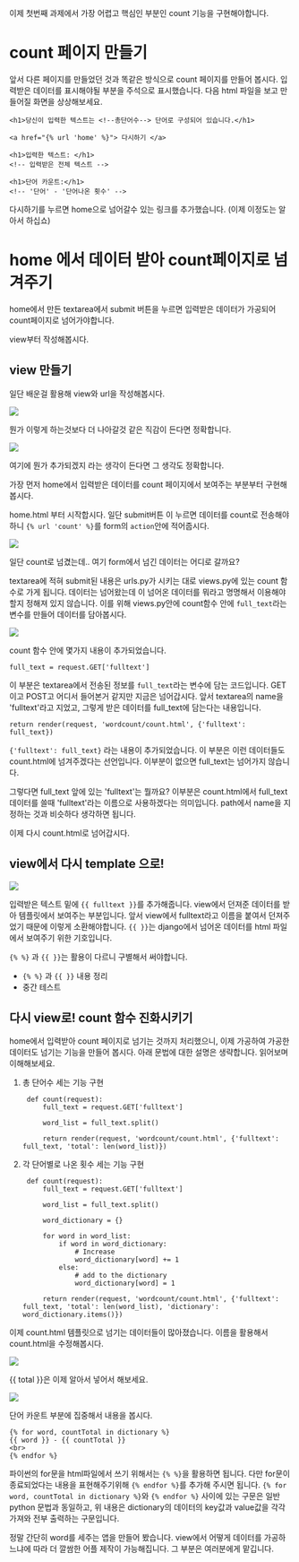 이제 첫번째 과제에서 가장 어렵고 핵심인 부분인 count 기능을 구현해야합니다. 

# count 페이지 만들기

앞서 다른 페이지를 만들었던 것과 똑같은 방식으로 count 페이지를 만들어 봅시다. 입력받은 데이터를 표시해야될 부분을 주석으로 표시했습니다. 다음 html 파일을 보고 만들어질 화면을 상상해보세요.

    <h1>당신이 입력한 텍스트는 <!--총단어수--> 단어로 구성되어 있습니다.</h1>
    
    <a href="{% url 'home' %}"> 다시하기 </a>
    
    <h1>입력한 텍스트: </h1>
    <!-- 입력받은 전체 텍스트 -->
    
    <h1>단어 카운트:</h1>
    <!-- '단어' - '단어나온 횟수' -->

다시하기를 누르면 home으로 넘어갈수 있는 링크를 추가했습니다. (이제 이정도는 알아서 하십쇼)

# home 에서 데이터 받아 count페이지로 넘겨주기

home에서 만든 textarea에서 submit 버튼을 누르면 입력받은 데이터가 가공되어 count페이지로 넘어가야합니다.

view부터 작성해봅시다.

## view 만들기

일단 배운걸 활용해 view와 url을 작성해봅시다.

![](https://www.notion.so/image/https%3A%2F%2Fs3-us-west-2.amazonaws.com%2Fsecure.notion-static.com%2Fb72fe784-ef67-4807-8414-a805f398f123%2FUntitled.png)

뭔가 이렇게 하는것보다 더 나아갈것 같은 직감이 든다면 정확합니다.

![](https://www.notion.so/image/https%3A%2F%2Fs3-us-west-2.amazonaws.com%2Fsecure.notion-static.com%2F7addfa81-0efd-4d39-83e0-9d2c983be8b5%2FUntitled.png)

여기에 뭔가 추가되겠지 라는 생각이 든다면 그 생각도 정확합니다.

가장 먼저 home에서 입력받은 데이터를 count 페이지에서 보여주는 부분부터 구현해봅시다.

home.html 부터 시작합시다.  일단 submit버튼 이 누르면 데이터를 count로 전송해야하니 `{% url 'count' %}`를 form의 `action`안에 적어줍시다.

![](https://www.notion.so/image/https%3A%2F%2Fs3-us-west-2.amazonaws.com%2Fsecure.notion-static.com%2F1da77198-16a5-49db-9820-3fc913b18a99%2FUntitled.png)

일단 count로 넘겼는데.. 여기 form에서 넘긴 데이터는 어디로 갈까요?

textarea에 적혀 submit된 내용은 urls.py가 시키는 대로 views.py에 있는 count 함수로 가게 됩니다. 데이터는 넘어왔는데 이 넘어온 데이터를 뭐라고 명명해서 이용해야할지 정해져 있지 않습니다. 이를 위해 views.py안에 count함수 안에 `full_text`라는 변수를 만들어 데이터를 담아봅시다.

![](https://www.notion.so/image/https%3A%2F%2Fs3-us-west-2.amazonaws.com%2Fsecure.notion-static.com%2Fdceec0ca-fd5b-4992-acac-3e1a588eeb58%2FUntitled.png)

count 함수 안에 몇가지 내용이 추가되었습니다.

    full_text = request.GET['fulltext']

이 부분은 textarea에서 전송된 정보를 `full_text`라는 변수에 담는 코드입니다. GET이고 POST고 어디서 들어본거 같지만 지금은 넘어갑시다. 앞서 textarea의 name을 'fulltext'라고 지었고, 그렇게 받은 데이터를 full_text에 담는다는 내용입니다.

    return render(request, 'wordcount/count.html', {'fulltext': full_text})

`{'fulltext': full_text}` 라는 내용이 추가되었습니다. 이 부분은 이런 데이터들도 count.html에 넘겨주겠다는 선언입니다. 이부분이 없으면 full_text는 넘어가지 않습니다.

그렇다면 full_text 앞에 있는 'fulltext'는 뭘까요? 이부분은 count.html에서 full_text데이터를 쓸때 'fulltext'라는 이름으로 사용하겠다는 의미입니다. path에서 name을 지정하는 것과 비슷하다 생각하면 됩니다.

이제 다시 count.html로 넘어갑시다.

## view에서 다시 template 으로!

![](https://www.notion.so/image/https%3A%2F%2Fs3-us-west-2.amazonaws.com%2Fsecure.notion-static.com%2F37c4fd38-158f-42c3-b5a0-9187131ccc0b%2FUntitled.png)

입력받은 텍스트 밑에 `{{ fulltext }}`를 추가해줍니다. view에서 던져준 데이터를 받아 템플릿에서 보여주는 부분입니다. 앞서 view에서 fulltext라고 이름을 붙여서 던져주었기 때문에 이렇게  소환해야합니다. `{{ }}`는 django에서 넘어온 데이터를 html 파일에서 보여주기 위한 기호입니다.

`{% %}` 과 `{{ }}`는 활용이 다르니 구별해서 써야합니다.

- `{% %}` 과 `{{ }}` 내용 정리
- 중간 테스트

## 다시 view로! count 함수 진화시키기

home에서 입력받아 count 페이지로 넘기는 것까지 처리했으니, 이제 가공하여 가공한 데이터도 넘기는 기능을 만들어 봅시다. 아래 문법에 대한 설명은 생략합니다. 읽어보며 이해해보세요.

1. 총 단어수 세는 기능 구현

        def count(request):
            full_text = request.GET['fulltext']
        
            word_list = full_text.split()
        
            return render(request, 'wordcount/count.html', {'fulltext': full_text, 'total': len(word_list)})

2. 각 단어별로 나온 횟수 세는 기능 구현

        def count(request):
            full_text = request.GET['fulltext']
        
            word_list = full_text.split()
        
            word_dictionary = {}
        
            for word in word_list:
                if word in word_dictionary:
                    # Increase
                    word_dictionary[word] += 1
                else:
                    # add to the dictionary
                    word_dictionary[word] = 1
        
            return render(request, 'wordcount/count.html', {'fulltext': full_text, 'total': len(word_list), 'dictionary': word_dictionary.items()})

이제 count.html 템플릿으로 넘기는 데이터들이 많아졌습니다. 이름을 활용해서 count.html을 수정해봅시다.

![](https://www.notion.so/image/https%3A%2F%2Fs3-us-west-2.amazonaws.com%2Fsecure.notion-static.com%2Fe433c79e-c156-4271-b0a0-c4c567afa5b2%2FUntitled.png)

{{ total }}은 이제 알아서 넣어서 해보세요. 

![](https://www.notion.so/image/https%3A%2F%2Fs3-us-west-2.amazonaws.com%2Fsecure.notion-static.com%2Fc4b0649f-89a7-4462-ba2c-f6d3b1fd5627%2FUntitled.png)

단어 카운트 부분에 집중해서 내용을 봅시다.

    {% for word, countTotal in dictionary %}
    {{ word }} - {{ countTotal }}
    <br>
    {% endfor %}

파이썬의 for문을 html파일에서 쓰기 위해서는 `{% %}`을 활용하면 됩니다. 다만 for문이 종료되었다는 내용을 표현해주기위해 `{% endfor %}`를 추가해 주시면 됩니다. `{% for word, countTotal in dictionary %}`와 `{% endfor %}` 사이에 있는 구문은 일반 python 문법과 동일하고, 위 내용은 dictionary의 데이터의 key값과 value값을 각각 가져와 전부 출력하는 구문입니다.

정말 간단히 word를 세주는 앱을 만들어 봤습니다. view에서 어떻게 데이터를 가공하느냐에 따라 더 깔쌈한 어플 제작이 가능해집니다. 그 부분은 여러분에게 맡깁니다.
